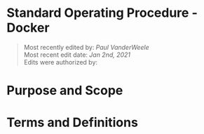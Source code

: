 # Standard Operating Procedure - Docker

>Most recently edited by: *Paul VanderWeele*  
>Most recent edit date: *Jan 2nd, 2021*  
>Edits were authorized by:  

# Purpose and Scope

# Terms and Definitions
